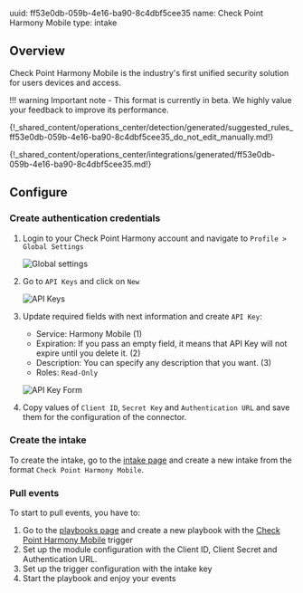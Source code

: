uuid: ff53e0db-059b-4e16-ba90-8c4dbf5cee35
name: Check Point Harmony Mobile
type: intake

## Overview

Check Point Harmony Mobile is the industry's first unified security solution for users devices and access.

!!! warning
    Important note - This format is currently in beta. We highly value your feedback to improve its performance.

{!_shared_content/operations_center/detection/generated/suggested_rules_ff53e0db-059b-4e16-ba90-8c4dbf5cee35_do_not_edit_manually.md!}

{!_shared_content/operations_center/integrations/generated/ff53e0db-059b-4e16-ba90-8c4dbf5cee35.md!}

## Configure

### Create authentication credentials

1. Login to your Check Point Harmony account and navigate to `Profile > Global Settings`
    
    ![Global settings](/assets/instructions/checkpoint/checkpoint_global_settings.png)

2. Go to `API Keys` and click on `New`

    ![API Keys](/assets/instructions/checkpoint/checkpoint_new_key.png)

3. Update required fields with next information and create `API Key`:
    * Service: Harmony Mobile (1)
    * Expiration: If you pass an empty field, it means that API Key will not expire until you delete it. (2)
    * Description: You can specify any description that you want. (3)
    * Roles: `Read-Only`

    ![API Key Form](/assets/instructions/checkpoint/checkpoint_api_key_form.png)

4. Copy values of `Client ID`, `Secret Key` and `Authentication URL` and save them for the configuration of the connector.

### Create the intake

To create the intake, go to the [intake page](https://app.sekoia.io/operations/intakes) and create a new intake from the format `Check Point Harmony Mobile`.

### Pull events

To start to pull events, you have to:

1. Go to the [playbooks page](https://app.sekoia.io/operations/playbooks) and create a new playbook with the [Check Point Harmony Mobile](../../../automate/library/check-point.md) trigger
2. Set up the module configuration with the Client ID, Client Secret and Authentication URL. 
3. Set up the trigger configuration with the intake key
4. Start the playbook and enjoy your events
